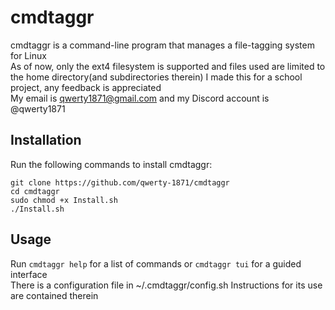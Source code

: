 # cmdtaggr
cmdtaggr is a command-line program that manages a file-tagging system for Linux  
As of now, only the ext4 filesystem is supported and files used are limited to the home directory(and subdirectories therein)
I made this for a school project, any feedback is appreciated  
My email is qwerty1871@gmail.com and my Discord account is @qwerty1871  

## Installation
Run the following commands to install cmdtaggr:
```
git clone https://github.com/qwerty-1871/cmdtaggr
cd cmdtaggr
sudo chmod +x Install.sh
./Install.sh
```

## Usage
Run `cmdtaggr help` for a list of commands or `cmdtaggr tui` for a guided interface  
There is a configuration file in ~/.cmdtaggr/config.sh Instructions for its use are contained therein
